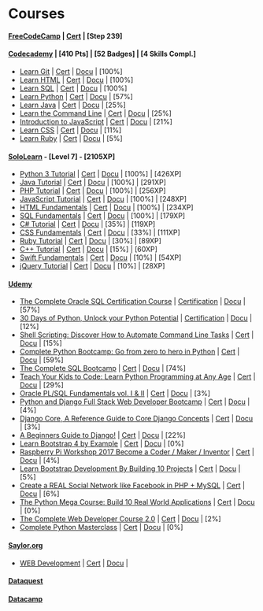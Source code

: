 
Courses
======

#### [FreeCodeCamp](https://www.freecodecamp.org/ttltrk) | [Cert]() | [Step 239]

#### [Codecademy](https://www.codecademy.com/ttltrk) | [410 Pts] | [52 Badges] | [4 Skills Compl.]
  * [Learn Git](https://www.codecademy.com/learn/learn-git) | [Cert]() | [Docu]() | [100%]
  * [Learn HTML](https://www.codecademy.com/learn/learn-html) | [Cert]() | [Docu]() | [100%]
  * [Learn SQL](https://www.codecademy.com/learn/learn-sql) | [Cert]() | [Docu]() | [100%]
  * [Learn Python](https://www.codecademy.com/learn/learn-python) | [Cert]() | [Docu]() | [57%]
  * [Learn Java](https://www.codecademy.com/learn/learn-java) | [Cert]() | [Docu]() | [25%]
  * [Learn the Command Line](https://www.codecademy.com/learn/learn-the-command-line) | [Cert]() | [Docu]() | [25%]
  * [Introduction to JavaScript](https://www.codecademy.com/learn/introduction-to-javascript) | [Cert]() | [Docu]() | [21%]
  * [Learn CSS](https://www.codecademy.com/learn/learn-css) | [Cert]() | [Docu]() | [11%]
  * [Learn Ruby](https://www.codecademy.com/learn/learn-ruby) | [Cert]() | [Docu]() | [5%]

#### [SoloLearn](https://www.sololearn.com/Profile/3771981) - [Level 7] - [2105XP]
  * [Python 3 Tutorial](https://www.sololearn.com/Profile/3771981/Python) | [Cert]() | [Docu]() | [100%] | [426XP]
  * [Java Tutorial](https://www.sololearn.com/Profile/3771981/Java) | [Cert]() | [Docu]() | [100%] | [291XP]
  * [PHP Tutorial](https://www.sololearn.com/Profile/3771981/PHP) | [Cert]() | [Docu]() | [100%] | [256XP]
  * [JavaScript Tutorial](https://www.sololearn.com/Profile/3771981/PHP) | [Cert]() | [Docu]() | [100%] | [248XP]
  * [HTML Fundamentals](https://www.sololearn.com/Profile/3771981/HTML) | [Cert]() | [Docu]() | [100%] | [234XP]
  * [SQL Fundamentals](https://www.sololearn.com/Profile/3771981/SQL) | [Cert]() | [Docu]() | [100%] | [179XP]
  * [C# Tutorial](https://www.sololearn.com/Profile/3771981/CSharp) | [Cert]() | [Docu]() | [35%] | [119XP]
  * [CSS Fundamentals](https://www.sololearn.com/Profile/3771981/CSS) | [Cert]() | [Docu]() | [33%] | [111XP]
  * [Ruby Tutorial](https://www.sololearn.com/Profile/3771981/Ruby) | [Cert]() | [Docu]() | [30%] | [89XP]
  * [C++ Tutorial](https://www.sololearn.com/Profile/3771981/CPlusPlus) | [Cert]() | [Docu]() | [15%] | [60XP]
  * [Swift Fundamentals](https://www.sololearn.com/Profile/3771981/Swift) | [Cert]() | [Docu]() | [10%] | [54XP]
  * [jQuery Tutorial](https://www.sololearn.com/Profile/3771981/jQuery) | [Cert]() | [Docu]() | [10%] | [28XP]

#### [Udemy](https://www.udemy.com/home/my-courses/learning/)
  * [The Complete Oracle SQL Certification Course](https://www.udemy.com/the-complete-oracle-sql-certification-course/learn/v4/overview)  | [Certification]() | [Docu](https://github.com/ttltrk/DB/blob/master/SQL/DOC/UDEMY_SQL_CER.MD) | [57%]
  * [30 Days of Python, Unlock your Python Potential](https://www.udemy.com/30-days-of-python/learn/v4/) | [Certification]() | [Docu](https://github.com/ttltrk/PRG/blob/master/PY/DOC/UD_30_PY.MD) | [12%]
  * [Shell Scripting: Discover How to Automate Command Line Tasks](https://www.udemy.com/shell-scripting-linux/learn/v4/) | [Cert]() | [Docu]() | [15%]
  * [Complete Python Bootcamp: Go from zero to hero in Python](https://www.udemy.com/complete-python-bootcamp/learn/v4/overview) | [Cert]() | [Docu]() | [59%]
  * [The Complete SQL Bootcamp](https://www.udemy.com/the-complete-sql-bootcamp/learn/v4/overview) | [Cert]() | [Docu]() | [74%]
  * [Teach Your Kids to Code: Learn Python Programming at Any Age](https://www.udemy.com/teach-your-kids-to-code/learn/v4/) | [Cert]() | [Docu]() | [29%]
  * [Oracle PL/SQL Fundamentals vol. I & II](https://www.udemy.com/oracle-plsql-fundamentals-vol-i-ii/learn/v4/overview) | [Cert]() | [Docu]() | [3%]
  * [Python and Django Full Stack Web Developer Bootcamp](https://www.udemy.com/python-and-django-full-stack-web-developer-bootcamp/learn/v4/overview) | [Cert]() | [Docu]() | [4%]
  * [Django Core, A Reference Guide to Core Django Concepts](https://www.udemy.com/django-core/learn/v4/overview) | [Cert]() | [Docu]() | [3%]
  * [A Beginners Guide to Django!](https://www.udemy.com/introdjango/learn/v4/overview) | [Cert]() | [Docu]() | [22%]
  * [Learn Bootstrap 4 by Example](https://www.udemy.com/learn-bootstrap-4-by-example/learn/v4/overview) | [Cert]() | [Docu]() | [0%]
  * [Raspberry Pi Workshop 2017 Become a Coder / Maker / Inventor](https://www.udemy.com/raspberry-pi-workshop-become-a-coder-maker-inventor/learn/v4/overview) | [Cert]() | [Docu]() | [4%]
  * [Learn Bootstrap Development By Building 10 Projects](https://www.udemy.com/learn-bootstrap-development-by-building-10-projects/learn/v4/overview) | [Cert]() | [Docu]() | [5%]
  * [Create a REAL Social Network like Facebook in PHP + MySQL](https://www.udemy.com/make-a-social-media-website/learn/v4/overview) | [Cert]() | [Docu]() | [6%]
  * [The Python Mega Course: Build 10 Real World Applications](https://www.udemy.com/the-python-mega-course/learn/v4/overview) | [Cert]() | [Docu]() | [0%]
  * [The Complete Web Developer Course 2.0](https://www.udemy.com/the-complete-web-developer-course-2/learn/v4/overview) | [Cert]() | [Docu]() | [2%]
  * [Complete Python Masterclass](https://www.udemy.com/python-the-complete-python-developer-course/learn/v4/content) | [Cert]() | [Docu]() | [0%]
  
#### [Saylor.org]()
  * [WEB Development](https://learn.saylor.org/course/view.php?id=75) | [Cert]() | [Docu]() |

#### [Dataquest](https://www.dataquest.io/profile/ttltrk.acc)

#### [Datacamp](https://www.datacamp.com/profile/ttltrk)
